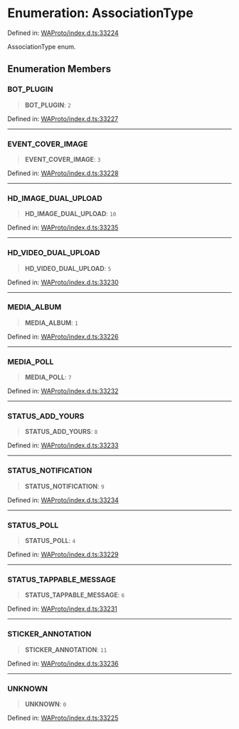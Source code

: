 # Enumeration: AssociationType

Defined in: [WAProto/index.d.ts:33224](https://github.com/Fokusdotid/Baileys/blob/a954da2ee3c892812cf9528a5a214092693c872f/WAProto/index.d.ts#L33224)

AssociationType enum.

## Enumeration Members

### BOT\_PLUGIN

> **BOT\_PLUGIN**: `2`

Defined in: [WAProto/index.d.ts:33227](https://github.com/Fokusdotid/Baileys/blob/a954da2ee3c892812cf9528a5a214092693c872f/WAProto/index.d.ts#L33227)

***

### EVENT\_COVER\_IMAGE

> **EVENT\_COVER\_IMAGE**: `3`

Defined in: [WAProto/index.d.ts:33228](https://github.com/Fokusdotid/Baileys/blob/a954da2ee3c892812cf9528a5a214092693c872f/WAProto/index.d.ts#L33228)

***

### HD\_IMAGE\_DUAL\_UPLOAD

> **HD\_IMAGE\_DUAL\_UPLOAD**: `10`

Defined in: [WAProto/index.d.ts:33235](https://github.com/Fokusdotid/Baileys/blob/a954da2ee3c892812cf9528a5a214092693c872f/WAProto/index.d.ts#L33235)

***

### HD\_VIDEO\_DUAL\_UPLOAD

> **HD\_VIDEO\_DUAL\_UPLOAD**: `5`

Defined in: [WAProto/index.d.ts:33230](https://github.com/Fokusdotid/Baileys/blob/a954da2ee3c892812cf9528a5a214092693c872f/WAProto/index.d.ts#L33230)

***

### MEDIA\_ALBUM

> **MEDIA\_ALBUM**: `1`

Defined in: [WAProto/index.d.ts:33226](https://github.com/Fokusdotid/Baileys/blob/a954da2ee3c892812cf9528a5a214092693c872f/WAProto/index.d.ts#L33226)

***

### MEDIA\_POLL

> **MEDIA\_POLL**: `7`

Defined in: [WAProto/index.d.ts:33232](https://github.com/Fokusdotid/Baileys/blob/a954da2ee3c892812cf9528a5a214092693c872f/WAProto/index.d.ts#L33232)

***

### STATUS\_ADD\_YOURS

> **STATUS\_ADD\_YOURS**: `8`

Defined in: [WAProto/index.d.ts:33233](https://github.com/Fokusdotid/Baileys/blob/a954da2ee3c892812cf9528a5a214092693c872f/WAProto/index.d.ts#L33233)

***

### STATUS\_NOTIFICATION

> **STATUS\_NOTIFICATION**: `9`

Defined in: [WAProto/index.d.ts:33234](https://github.com/Fokusdotid/Baileys/blob/a954da2ee3c892812cf9528a5a214092693c872f/WAProto/index.d.ts#L33234)

***

### STATUS\_POLL

> **STATUS\_POLL**: `4`

Defined in: [WAProto/index.d.ts:33229](https://github.com/Fokusdotid/Baileys/blob/a954da2ee3c892812cf9528a5a214092693c872f/WAProto/index.d.ts#L33229)

***

### STATUS\_TAPPABLE\_MESSAGE

> **STATUS\_TAPPABLE\_MESSAGE**: `6`

Defined in: [WAProto/index.d.ts:33231](https://github.com/Fokusdotid/Baileys/blob/a954da2ee3c892812cf9528a5a214092693c872f/WAProto/index.d.ts#L33231)

***

### STICKER\_ANNOTATION

> **STICKER\_ANNOTATION**: `11`

Defined in: [WAProto/index.d.ts:33236](https://github.com/Fokusdotid/Baileys/blob/a954da2ee3c892812cf9528a5a214092693c872f/WAProto/index.d.ts#L33236)

***

### UNKNOWN

> **UNKNOWN**: `0`

Defined in: [WAProto/index.d.ts:33225](https://github.com/Fokusdotid/Baileys/blob/a954da2ee3c892812cf9528a5a214092693c872f/WAProto/index.d.ts#L33225)
